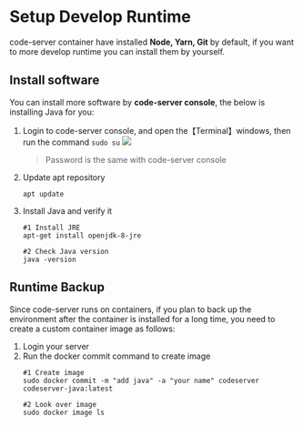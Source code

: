 # Setup Develop Runtime

code-server container have installed **Node, Yarn, Git** by default, if you want to more develop runtime you can install them by yourself.

## Install software

You can install more software by **code-server console**, the below is installing Java for you:

1. Login to code-server console, and open the【Terminal】windows, then run the command `sudo su` 
   ![](https://libs.websoft9.com/Websoft9/DocsPicture/zh/codeserver/codeserver-sudosu-websoft9.png)

   > Password is the same with code-server console

2. Update apt repository
   ```
   apt update
   ```

3. Install Java and verify it
   ```
   #1 Install JRE
   apt-get install openjdk-8-jre

   #2 Check Java version
   java -version
   ```

## Runtime Backup

Since code-server runs on containers, if you plan to back up the environment after the container is installed for a long time, you need to create a custom container image as follows:

1. Login your server
2. Run the docker commit command to create image
   ```
   #1 Create image
   sudo docker commit -m "add java" -a "your name" codeserver codeserver-java:latest

   #2 Look over image
   sudo docker image ls
   ```